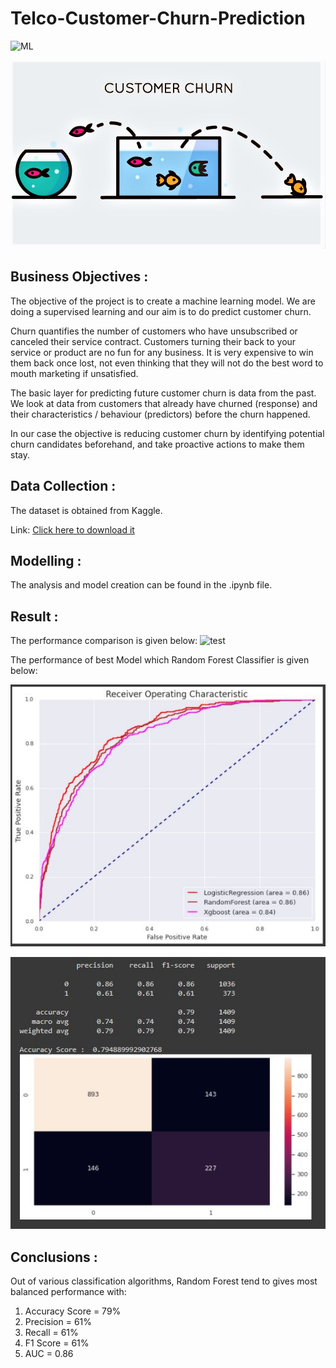 # Telco-Customer-Churn-Prediction

![ML](https://img.shields.io/badge/ML-Classification-blue.svg) 

![logo](Snips/Logo.jpeg)

## Business Objectives :

The objective of the project is to create a machine learning model. We are doing a supervised learning and our aim is to do predict customer churn.

Churn quantifies the number of customers who have unsubscribed or canceled their service contract. Customers turning their back to your service or product are no fun for any business. It is very expensive to win them back once lost, not even thinking that they will not do the best word to mouth marketing if unsatisfied.

The basic layer for predicting future customer churn is data from the past. We look at data from customers that already have churned (response) and their characteristics / behaviour (predictors) before the churn happened.

In our case the objective is reducing customer churn by identifying potential churn candidates beforehand, and take proactive actions to make them stay.

## Data Collection :

The dataset is obtained from Kaggle. 

Link: [Click here to download it](https://www.kaggle.com/blastchar/telco-customer-churn)

## Modelling :

The analysis and model creation can be found in the .ipynb file. 

## Result :

The performance comparison is given below:
![test](Snips/Result_1.JPG)

The performance of best Model which Random Forest Classifier is given below:

![test](Snips/R_2.JPG)

![test](Snips/R_3.JPG)


## Conclusions :

Out of various classification algorithms, Random Forest tend to gives most balanced performance with:
1.   Accuracy Score = 79%
2.   Precision = 61%
3.   Recall = 61%
4.   F1 Score = 61%
5.   AUC = 0.86

